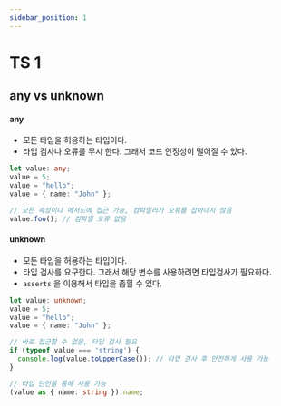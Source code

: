```yaml
---
sidebar_position: 1
---
```


# TS 1

## any vs unknown  


#### any  

- 모든 타입을 허용하는 타입이다.  
- 타입 검사나 오류를 무시 한다. 그래서 코드 안정성이 떨어질 수 있다. 

```typescript
let value: any;
value = 5;
value = "hello";
value = { name: "John" };

// 모든 속성이나 메서드에 접근 가능, 컴파일러가 오류를 잡아내지 않음
value.foo(); // 컴파일 오류 없음
```

#### unknown

- 모든 타입을 허용하는 타입이다.  
- 타입 검사를 요구한다. 그래서 해당 변수를 사용하려면 타입검사가 필요하다.  
- `asserts` 을 이용해서 타입을 좁힐 수 있다.   

```typescript
let value: unknown;
value = 5;
value = "hello";
value = { name: "John" };

// 바로 접근할 수 없음, 타입 검사 필요
if (typeof value === 'string') {
  console.log(value.toUpperCase()); // 타입 검사 후 안전하게 사용 가능
}

// 타입 단언을 통해 사용 가능
(value as { name: string }).name;
```